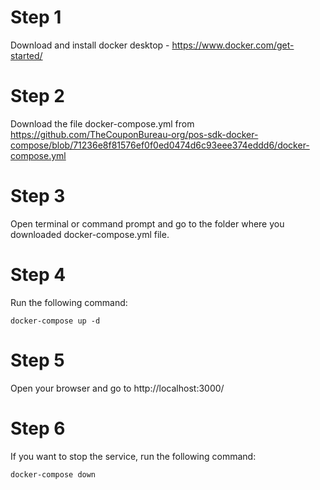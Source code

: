 # Step 1
Download and install docker desktop - https://www.docker.com/get-started/

# Step 2
Download the file docker-compose.yml from https://github.com/TheCouponBureau-org/pos-sdk-docker-compose/blob/71236e8f81576ef0f0ed0474d6c93eee374eddd6/docker-compose.yml

# Step 3
Open terminal or command prompt and go to the folder where you downloaded docker-compose.yml file.

# Step 4
Run the following command:

```
docker-compose up -d
```

# Step 5
Open your browser and go to http://localhost:3000/

# Step 6
If you want to stop the service, run the following command:

```
docker-compose down
```